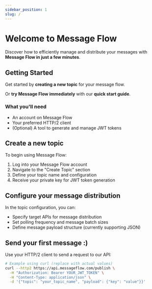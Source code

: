 ```yaml
---
sidebar_position: 1
slug: /
---
```


# Welcome to Message Flow

Discover how to efficiently manage and distribute your messages with **Message Flow in just a few minutes**.

## Getting Started

Get started by **creating a new topic** for your message flow.

Or **try Message Flow immediately** with our **quick start guide**.

### What you'll need

- An account on Message Flow
- Your preferred HTTP/2 client
- (Optional) A tool to generate and manage JWT tokens

## Create a new topic

To begin using Message Flow:

1. Log into your Message Flow account
2. Navigate to the "Create Topic" section
3. Define your topic name and configuration
4. Receive your private key for JWT token generation

## Configure your message distribution

In the topic configuration, you can:

- Specify target APIs for message distribution
- Set polling frequency and message batch sizes
- Define message payload structure (currently supporting JSON)

## Send your first message :)

Use your HTTP/2 client to send a request to our API:

```bash
# Example using curl (replace with actual values)
curl --http2 https://api.messageflow.com/publish \
  -H "Authorization: Bearer YOUR_JWT_TOKEN" \
  -H "Content-Type: application/json" \
  -d '{"topic": "your_topic_name", "payload": {"key": "value"}}'